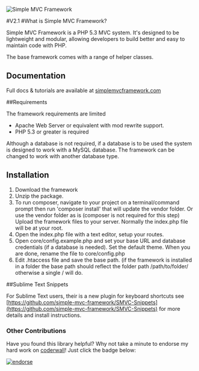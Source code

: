 ![Simple MVC Framework](http://simplemvcframework.com/app/templates/smvcf/img/logo.png)

#V2.1
#What is Simple MVC Framework?

Simple MVC Framework is a PHP 5.3 MVC system. It's designed to be lightweight and modular, allowing developers to build better and easy to maintain code with PHP.

The base framework comes with a range of helper classes.

## Documentation

Full docs & tutorials are available at [simplemvcframework.com](http://simplemvcframework.com)

##Requirements

 The framework requirements are limited

 - Apache Web Server or equivalent with mod rewrite support.
 - PHP 5.3 or greater is required

 Although a database is not required, if a database is to be used the system is designed to work with a MySQL database. The framework can be changed to work with another database type.

## Installation

1. Download the framework
2. Unzip the package.
3. To run composer, navigate to your project on a terminal/command prompt then run 'composer install' that will update the vendor folder. Or use the vendor folder as is (composer is not required for this step)
Upload the framework files to your server. Normally the index.php file will be at your root.
4. Open the index.php file with a text editor, setup your routes.
5. Open core/config.example.php and set your base URL and database credentials (if a database is needed). Set the default theme. When you are done, rename the file to core/config.php
6. Edit .htaccess file and save the base path. (if the framework is installed in a folder the base path should reflect the folder path /path/to/folder/ otherwise a single / will do.

##Sublime Text Snippets

For Sublime Text users, their is a new plugin for keyboard shortcuts see [https://github.com/simple-mvc-framework/SMVC-Snippets](https://github.com/simple-mvc-framework/SMVC-Snippets) for more details and install instructions.

### Other Contributions
Have you found this library helpful? Why not take a minute to endorse my hard work on [coderwall](https://coderwall.com/daveismynamecom)! Just click the badge below:

[![endorse](https://api.coderwall.com/daveismynamecom/endorsecount.png)](https://coderwall.com/daveismynamecom)
